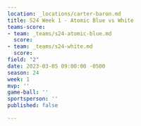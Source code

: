 ```yaml
---
location: _locations/carter-baron.md
title: S24 Week 1 - Atomic Blue vs White
teams-score:
- team: _teams/s24-atomic-blue.md
  score: 
- team: _teams/s24-white.md
  score: 
field: "2"
date: 2023-03-05 09:00:00 -0500
season: 24
week: 1
mvp: ''
game-ball: ''
sportsperson: ''
published: false

---
```

